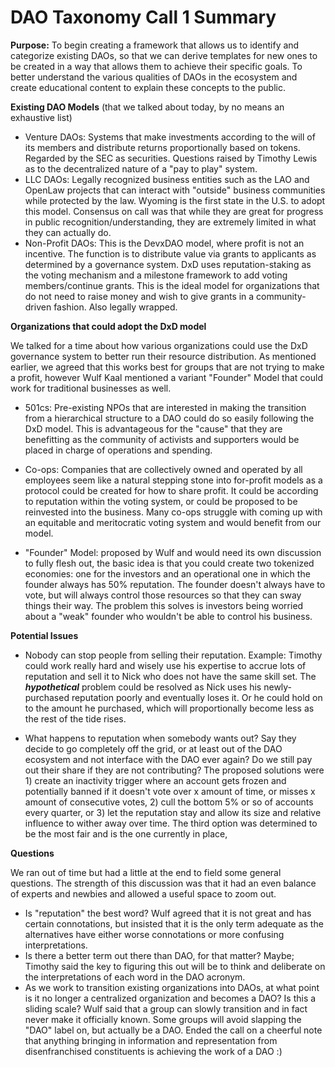 # DAO Taxonomy Call 1 Summary

**Purpose:** To begin creating a framework that allows us to identify and categorize existing DAOs, so that we can derive templates for new ones to be created in a way that allows them to achieve their specific goals. To better understand the various qualities of DAOs in the ecosystem and create educational content to explain these concepts to the public.

**Existing DAO Models** (that we talked about today, by no means an exhaustive list)
- Venture DAOs: Systems that make investments according to the will of its members and distribute returns proportionally based on tokens. Regarded by the SEC as securities. Questions raised by Timothy Lewis as to the decentralized nature of a "pay to play" system.
- LLC DAOs: Legally recognized business entities such as the LAO and OpenLaw projects that can interact with "outside" business communities while protected by the law. Wyoming is the first state in the U.S. to adopt this model. Consensus on call was that while they are great for progress in public recognition/understanding, they are extremely limited in what they can actually do.
- Non-Profit DAOs: This is the DevxDAO model, where profit is not an incentive. The function is to distribute value via grants to applicants as determined by a governance system. DxD uses reputation-staking as the voting mechanism and a milestone framework to add voting members/continue grants. This is the ideal model for organizations that do not need to raise money and wish to give grants in a community-driven fashion. Also legally wrapped. 

**Organizations that could adopt the DxD model**

We talked for a time about how various organizations could use the DxD governance system to better run their resource distribution. As mentioned earlier, we agreed that this works best for groups that are not trying to make a profit, however Wulf Kaal mentioned a variant "Founder" Model that could work for traditional businesses as well.

- 501cs: Pre-existing NPOs that are interested in making the transition from a hierarchical structure to a DAO could do so easily following the DxD model. This is advantageous for the "cause" that they are benefitting as the community of activists and supporters would be placed in charge of operations and spending.

- Co-ops: Companies that are collectively owned and operated by all employees seem like a natural stepping stone into for-profit models as a protocol could be created for how to share profit. It could be according to reputation within the voting system, or could be proposed to be reinvested into the business. Many co-ops struggle with coming up with an equitable and meritocratic voting system and would benefit from our model.

- "Founder" Model: proposed by Wulf and would need its own discussion to fully flesh out, the basic idea is that you could create two tokenized economies: one for the investors and an operational one in which the founder always has 50% reputation. The founder doesn't always have to vote, but will always control those resources so that they can sway things their way. The problem this solves is investors being worried about a "weak" founder who wouldn't be able to control his business.

**Potential Issues**
- Nobody can stop people from selling their reputation. Example: Timothy could work really hard and wisely use his expertise to accrue lots of reputation and sell it to Nick who does not have the same skill set. The ***hypothetical*** problem could be resolved as Nick uses his newly-purchased reputation poorly and eventually loses it. Or he could hold on to the amount he purchased, which will proportionally become less as the rest of the tide rises.

- What happens to reputation when somebody wants out? Say they decide to go completely off the grid, or at least out of the DAO ecosystem and not interface with the DAO ever again? Do we still pay out their share if they are not contributing? The proposed solutions were 1) create an inactivity trigger where an account gets frozen and potentially banned if it doesn't vote over x amount of time, or misses x amount of consecutive votes, 2) cull the bottom 5% or so of accounts every quarter, or 3) let the reputation stay and allow its size and relative influence to wither away over time. The third option was determined to be the most fair and is the one currently in place,

**Questions**

We ran out of time but had a little at the end to field some general questions. The strength of this discussion was that it had an even balance of experts and newbies and allowed a useful space to zoom out.

- Is "reputation" the best word? Wulf agreed that it is not great and has certain connotations, but insisted that it is the only term adequate as the alternatives have either worse connotations or more confusing interpretations. 
- Is there a better term out there than DAO, for that matter? Maybe; Timothy said the key to figuring this out will be to think and deliberate on the interpretations of each word in the DAO acronym.
- As we work to transition existing organizations into DAOs, at what point is it no longer a centralized organization and becomes a DAO? Is this a sliding scale? Wulf said that a group can slowly transition and in fact never make it officially known. Some groups will avoid slapping the "DAO" label on, but actually be a DAO. Ended the call on a cheerful note that anything bringing in information and representation from disenfranchised constituents is achieving the work of a DAO :)